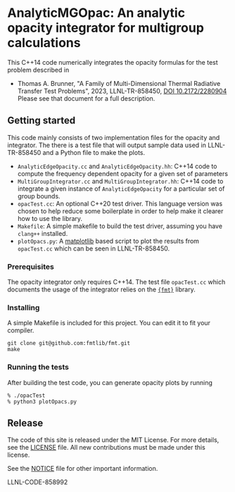 # AnalyticMGOpac: An analytic opacity integrator for multigroup calculations

This C++14 code numerically integrates the opacity formulas for the test problem described
in
* Thomas A. Brunner, "A Family of Multi-Dimensional Thermal Radiative Transfer Test Problems",
  2023, LLNL-TR-858450, [DOI 10.2172/2280904]( https://doi.org/10.2172/2280904)
Please see that document for a full description.

## Getting started

This code mainly consists of two implementation files for the opacity and integrator.
The there is a test file that will output sample data used in LLNL-TR-858450 and a
Python file to make the plots.


* `AnalyticEdgeOpacity.cc` and `AnalyticEdgeOpacity.hh`: C++14 code to compute the frequency
  dependent opacity for a given set of parameters
* `MultiGroupIntegrator.cc` and `MultiGroupIntegrator.hh`: C++14 code to integrate a given
  instance of `AnalyticEdgeOpacity` for a particular set of group bounds.
* `opacTest.cc`: An optional C++20 test driver.  This language version was chosen to help
  reduce some boilerplate in order to help make it clearer how to use the library.
* `Makefile`: A simple makefile to build the test driver, assuming you have `clang++` installed.
* `plotOpacs.py`: A [matplotlib](https://matplotlib.org/) based script to plot the results from
  `opacTest.cc` which can be seen in LLNL-TR-858450.

### Prerequisites
The opacity integrator only requires C++14.  The test file `opacTest.cc` which documents
the usage of the integrator relies on the [`{fmt}`](https://fmt.dev) library.

### Installing
A simple Makefile is included for this project.  You can edit it to fit your compiler.
```
git clone git@github.com:fmtlib/fmt.git
make
```

### Running the tests
After building the test code, you can generate opacity plots by running
```
% ./opacTest
% python3 plotOpacs.py
```

## Release
The code of this site is released under the MIT License. For more details, see the
[LICENSE](LICENSE) file.  All new contributions must be made under this license.

See the [NOTICE](NOTICE) file for other important information.

LLNL-CODE-858992
